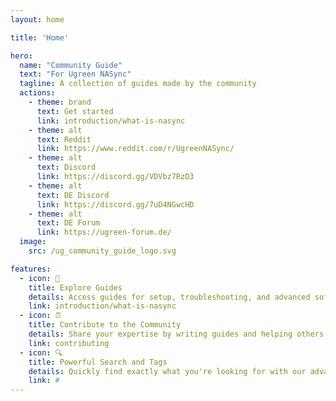 ```yaml
---
layout: home

title: 'Home'

hero:
  name: "Community Guide"
  text: "For Ugreen NASync"
  tagline: A collection of guides made by the community
  actions:
    - theme: brand
      text: Get started
      link: introduction/what-is-nasync
    - theme: alt
      text: Reddit
      link: https://www.reddit.com/r/UgreenNASync/
    - theme: alt
      text: Discord
      link: https://discord.gg/VDVbz7RzD3
    - theme: alt
      text: DE Discord
      link: https://discord.gg/7uD4NGwcHD
    - theme: alt
      text: DE Forum
      link: https://ugreen-forum.de/
  image:
    src: /ug_community_guide_logo.svg

features:
  - icon: 📖
    title: Explore Guides
    details: Access guides for setup, troubleshooting, and advanced software and hardware customizations.
    link: introduction/what-is-nasync
  - icon: ⏰
    title: Contribute to the Community
    details: Share your expertise by writing guides and helping others.
    link: contributing
  - icon: 🔍  
    title: Powerful Search and Tags
    details: Quickly find exactly what you're looking for with our advanced search system.
    link: #
---
```


<style>
:root {

  --vp-home-hero-image-background-image: linear-gradient(-45deg, #00C684 50%, #008F5D 50%) !important;;
  --vp-home-hero-image-filter: blur(44px) !important;;
}

@media (min-width: 640px) {
  :root {
    --vp-home-hero-image-filter: blur(56px) !important;;
  }
}

@media (min-width: 960px) {
  :root {
    --vp-home-hero-image-filter: blur(68px) !important;;
  }
}
</style>
